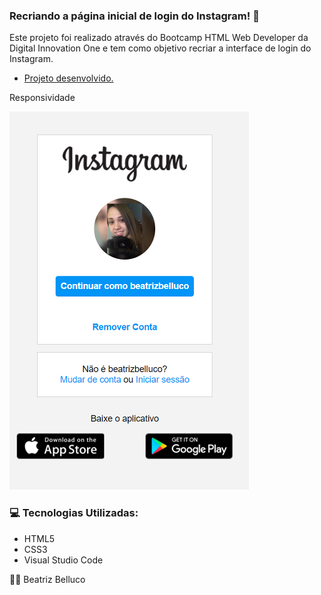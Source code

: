 ### Recriando a página inicial de login do Instagram! :iphone:

 Este projeto foi realizado através do Bootcamp HTML Web Developer da Digital Innovation One e tem como objetivo recriar a interface de login do Instagram.
 
- <a href="https://recriando-pagina-do-insta-three.vercel.app/">Projeto desenvolvido.</a>
 
 Responsividade
 
 <img src="img/Responsividade.png" alt="Responsividade">
 

 
 ### 	 :computer: Tecnologias Utilizadas:

- HTML5
- CSS3
- Visual Studio Code





:man_technologist: Beatriz Belluco
